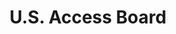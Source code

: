 ---
# This topic lives at
# https://digital.gov/topics/us-access-board

# Topic Title
title: "U.S. Access Board"

# description — keep it short and clear
# summary: ""

# Weight
weight: 1

# For more information on managing topics,
# see https://github.com/GSA/digitalgov.gov/wiki/topics
---